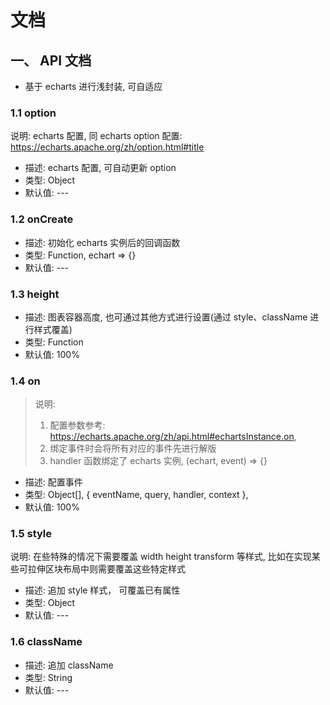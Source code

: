 # 文档

## 一、 API 文档

- 基于 echarts 进行浅封装, 可自适应

### 1.1 option

说明: echarts 配置, 同 echarts option 配置: https://echarts.apache.org/zh/option.html#title

- 描述: echarts 配置, 可自动更新 option
- 类型: Object
- 默认值: ---

### 1.2 onCreate 

- 描述: 初始化 echarts 实例后的回调函数
- 类型: Function,  echart => {}
- 默认值: ---

### 1.3 height

- 描述: 图表容器高度, 也可通过其他方式进行设置(通过 style、className 进行样式覆盖)
- 类型: Function
- 默认值: 100%

### 1.4 on

> 说明: 
> 1. 配置参数参考: https://echarts.apache.org/zh/api.html#echartsInstance.on, 
> 2. 绑定事件时会将所有对应的事件先进行解版
> 3. handler 函数绑定了 echarts 实例, (echart, event) => {}

- 描述: 配置事件
- 类型: Object[],   { eventName, query, handler, context }, 
- 默认值: 100%

### 1.5 style

说明: 在些特殊的情况下需要覆盖 width height transform 等样式, 比如在实现某些可拉伸区块布局中则需要覆盖这些特定样式

- 描述: 追加 style 样式， 可覆盖已有属性
- 类型: Object
- 默认值: ---

### 1.6 className

- 描述: 追加 className
- 类型:  String
- 默认值: ---
